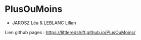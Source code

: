 # PlusOuMoins
- JAROSZ Léa & LEBLANC Lilian


Lien github pages : https://littleredshift.github.io/PlusOuMoins/
